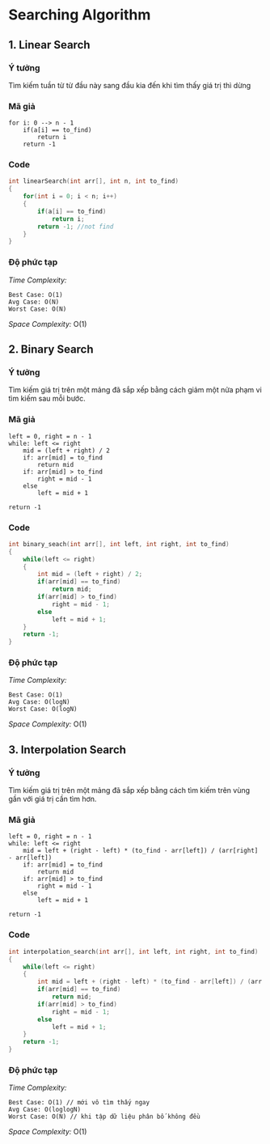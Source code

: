 # Searching Algorithm

## 1. Linear Search

### Ý tưởng

Tìm kiếm tuần từ từ đầu này sang đầu kia đến khi tìm thấy giá trị thì dừng

### Mã giả

```
for i: 0 --> n - 1
    if(a[i] == to_find)
        return i
    return -1
```

### Code

```cpp
int linearSearch(int arr[], int n, int to_find)
{
    for(int i = 0; i < n; i++)
    {
        if(a[i] == to_find)
            return i;
        return -1; //not find
    }
}
```

### Độ phức tạp

*Time Complexity:*

    Best Case: O(1)
    Avg Case: O(N)
    Worst Case: O(N)

*Space Complexity:* O(1)

## 2. Binary Search

### Ý tưởng

Tìm kiếm giá trị trên một mảng đã sắp xếp bằng cách giảm một nửa phạm vi tìm kiếm sau mỗi bước.

### Mã giả

```
left = 0, right = n - 1
while: left <= right
    mid = (left + right) / 2
    if: arr[mid] = to_find
        return mid
    if: arr[mid] > to_find
        right = mid - 1
    else
        left = mid + 1

return -1
```

### Code

```cpp
int binary_seach(int arr[], int left, int right, int to_find)
{
    while(left <= right)
    {
        int mid = (left + right) / 2;
        if(arr[mid] == to_find)
            return mid;
        if(arr[mid] > to_find)
            right = mid - 1;
        else 
            left = mid + 1;
    }
    return -1;
}
```

### Độ phức tạp

*Time Complexity:*

    Best Case: O(1)
    Avg Case: O(logN) 
    Worst Case: O(logN)

*Space Complexity:* O(1)

## 3. Interpolation Search

### Ý tưởng

Tìm kiếm giá trị trên một mảng đã sắp xếp bằng cách tìm kiếm trên vùng gần với giá trị cần tìm hơn.

### Mã giả

```
left = 0, right = n - 1
while: left <= right
    mid = left + (right - left) * (to_find - arr[left]) / (arr[right] - arr[left])
    if: arr[mid] = to_find
        return mid
    if: arr[mid] > to_find
        right = mid - 1
    else
        left = mid + 1

return -1
```

### Code

```cpp
int interpolation_search(int arr[], int left, int right, int to_find)
{
    while(left <= right)
    {
        int mid = left + (right - left) * (to_find - arr[left]) / (arr[right] - arr[left]);
        if(arr[mid] == to_find)
            return mid;
        if(arr[mid] > to_find)
            right = mid - 1;
        else 
            left = mid + 1;
    }
    return -1;
}
```

### Độ phức tạp

*Time Complexity:*

    Best Case: O(1) // mới vô tìm thấy ngay
    Avg Case: O(loglogN) 
    Worst Case: O(N) // khi tập dữ liệu phân bố không đều

*Space Complexity:* O(1)
